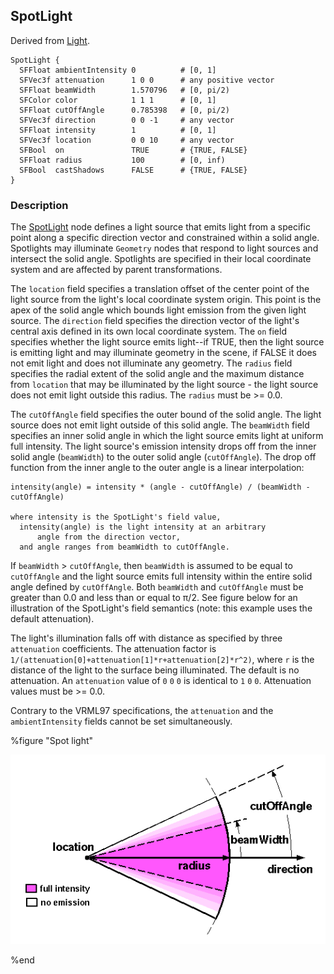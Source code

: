 ## SpotLight

Derived from [Light](light.md).

```
SpotLight {
  SFFloat ambientIntensity 0          # [0, 1]
  SFVec3f attenuation      1 0 0      # any positive vector
  SFFloat beamWidth        1.570796   # [0, pi/2)
  SFColor color            1 1 1      # [0, 1]
  SFFloat cutOffAngle      0.785398   # [0, pi/2)
  SFVec3f direction        0 0 -1     # any vector
  SFFloat intensity        1          # [0, 1]
  SFVec3f location         0 0 10     # any vector
  SFBool  on               TRUE       # {TRUE, FALSE}
  SFFloat radius           100        # [0, inf)
  SFBool  castShadows      FALSE      # {TRUE, FALSE}
}
```

### Description

The [SpotLight](#spotlight) node defines a light source that emits light from a specific point along a specific direction vector and constrained within a solid angle.
Spotlights may illuminate `Geometry` nodes that respond to light sources and intersect the solid angle.
Spotlights are specified in their local coordinate system and are affected by parent transformations.

The `location` field specifies a translation offset of the center point of the light source from the light's local coordinate system origin.
This point is the apex of the solid angle which bounds light emission from the given light source.
The `direction` field specifies the direction vector of the light's central axis defined in its own local coordinate system.
The `on` field specifies whether the light source emits light--if TRUE, then the light source is emitting light and may illuminate geometry in the scene, if FALSE it does not emit light and does not illuminate any geometry.
The `radius` field specifies the radial extent of the solid angle and the maximum distance from `location` that may be illuminated by the light source - the light source does not emit light outside this radius.
The `radius` must be >= 0.0.

The `cutOffAngle` field specifies the outer bound of the solid angle.
The light source does not emit light outside of this solid angle.
The `beamWidth` field specifies an inner solid angle in which the light source emits light at uniform full intensity.
The light source's emission intensity drops off from the inner solid angle (`beamWidth`) to the outer solid angle (`cutOffAngle`).
The drop off function from the inner angle to the outer angle is a linear interpolation:

```
intensity(angle) = intensity * (angle - cutOffAngle) / (beamWidth - cutOffAngle)

where intensity is the SpotLight's field value,
  intensity(angle) is the light intensity at an arbitrary
      angle from the direction vector,
  and angle ranges from beamWidth to cutOffAngle.
```

If `beamWidth` > `cutOffAngle`, then `beamWidth` is assumed to be equal to `cutOffAngle` and the light source emits full intensity within the entire solid angle defined by `cutOffAngle`.
Both `beamWidth` and `cutOffAngle` must be greater than 0.0 and less than or equal to π/2.
See figure below for an illustration of the SpotLight's field semantics (note: this example uses the default attenuation).

The light's illumination falls off with distance as specified by three `attenuation` coefficients.
The attenuation factor is `1/(attenuation[0]+attenuation[1]*r+attenuation[2]*r^2)`, where `r` is the distance of the light to the surface being illuminated.
The default is no attenuation.
An `attenuation` value of `0` `0` `0` is identical to `1` `0` `0`.
Attenuation values must be >= 0.0.

Contrary to the VRML97 specifications, the `attenuation` and the `ambientIntensity` fields cannot be set simultaneously.

%figure "Spot light"

![spot_light.png](images/spot_light.png)

%end
